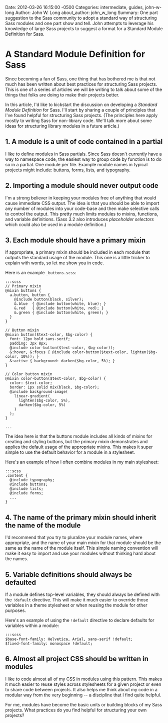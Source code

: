 Date: 2012-03-26 16:15:00 -0500
Categories: intermediate, guides, john-w-long
Author: John W. Long
about_author: john_w_long
Summary: One part suggestion to the Sass community to adopt a standard way of structuring Sass modules and one part show and tell. John attempts to leverage his knowledge of large Sass projects to suggest a format for a Standard Module Definition for Sass.


# A Standard Module Definition for Sass

Since becoming a fan of Sass, one thing that has bothered me is that not much has been written about best practices for structuring Sass projects. This is one of a series of articles we will be writing to talk about some of the things that folks are doing to make their projects better.

In this article, I'd like to kickstart the discussion on developing a <em>Standard Module Definition</em> for Sass. I'll start by sharing a couple of principles that I've found helpful for structuring Sass projects. (The principles here apply mostly to writing Sass for non-library code. We'll talk more about some ideas for structuring library modules in a future article.)

## 1. A module is a unit of code contained in a partial

I like to define modules in Sass partials. Since Sass doesn't currently have a way to namespace code, the easiest way to group code by function is to do so in a partial. One module per file. Example module names in typical projects might include: buttons, forms, lists, and typography.

## 2. Importing a module should never output code

I'm a strong believer in keeping your modules free of anything that would cause immediate CSS output. The idea is that you should be able to import any number of modules into your code-base and then make selective calls to control the output. This pretty much limits modules to mixins, functions, and variable definitions. (Sass 3.2 also introduces <em>placeholder selectors</em> which could also be used in a module definition.)

## 3. Each module should have a primary mixin

If appropriate, a primary mixin should be included in each module that outputs the standard usage of the module. This one is a little tricker to explain with words, so let me show you in code.

Here is an example `_buttons.scss`:

    :::scss
    // Primary mixin
    @mixin buttons {
      a.button, button {
        @include button(black, silver);
        &.blue  { @include button(white, blue); }
        &.red   { @include button(white, red); }
        &.green { @include button(white, green); }
      }
    }

    // Button mixin
    @mixin button($text-color, $bg-color) {
      font: 12px bold sans-serif;
      padding: 3px 8px;
      @include color-button($text-color, $bg-color));
      &:hover, &:focus { @include color-button($text-color, lighten($bg-color, 10%)); }
      &:active { background: darken($bg-color, 5%); }
    }

    // Color button mixin
    @mixin color-button($text-color, $bg-color) {
      color: $text-color;
      border: 1px solid mix(black, $bg-color);
      @include background-image(
        linear-gradient(
          lighten($bg-color, 5%),
          darken($bg-color, 5%)
        )
      );
    }

    ...

The idea here is that the buttons module includes all kinds of mixins for creating and styling buttons, but the primary mixin demonstrates and applies the default usage of the appropriate mixins. This makes it super simple to use the default behavior for a module in a stylesheet.

Here's an example of how I often combine modules in my main stylesheet:

    :::scss
    .content {
      @include typography;
      @include buttons;
      @include lists;
      @include forms;
      ...
    }


## 4. The name of the primary mixin should inherit the name of the module

I'd recommend that you try to pluralize your module names, where appropriate, and the name of your main mixin for that module should be the same as the name of the module itself. This simple naming convention will make it easy to import and use your modules without thinking hard about the names.


## 5. Variable definitions should always be defaulted

If a module defines top-level variables, they should always be defined with the `!default` directive. This will make it much easier to override those variables in a theme stylesheet or when reusing the module for other purposes.

Here's an example of using the `!default` directive to declare defaults for variables within a module:

    :::scss
    $base-font-family: Helvetica, Arial, sans-serif !default;
    $fixed-font-family: monospace !default;


## 6. Almost all project CSS should be written in modules

I like to code almost all of my CSS in modules using this pattern. This makes it much easier to reuse styles across stylesheets for a given project or even to share code between projects. It also helps me think about my code in a modular way from the very beginning -- a discipline that I find quite helpful.

For me, modules have become the basic units or building blocks of my Sass projects. What practices do you find helpful for structuring your own projects?
